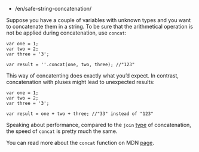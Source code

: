 -   /en/safe-string-concatenation/

Suppose you have a couple of variables with unknown types and you want to concatenate them in a string. To be sure that the arithmetical operation is not be applied during concatenation, use `concat`:

    var one = 1;
    var two = 2;
    var three = '3';

    var result = ''.concat(one, two, three); //"123"

This way of concatenting does exactly what you’d expect. In contrast, concatenation with pluses might lead to unexpected results:

    var one = 1;
    var two = 2;
    var three = '3';

    var result = one + two + three; //"33" instead of "123"

Speaking about performance, compared to the `join` [type](http://www.sitepoint.com/javascript-fast-string-concatenation/) of concatenation, the speed of `concat` is pretty much the same.

You can read more about the `concat` function on MDN [page](https://developer.mozilla.org/en-US/docs/Web/JavaScript/Reference/Global_Objects/String/concat).
